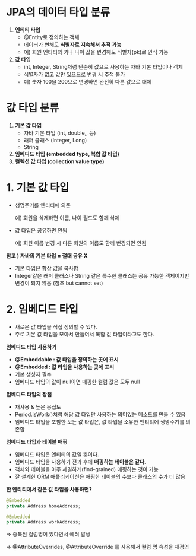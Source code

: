 # JPA의 데이터 타입 분류

1. **엔티티 타입**
    - @Entity로 정의하는 객체
    - 데이터가 변해도 **식별자로 지속해서 추적 가능**
    - 예) 회원 엔티티의 키나 나이 값을 변경해도 식별자(pk)로 인식 가능
2. **값 타입**
    - int, Integer, String처럼 단순히 값으로 사용하는 자바 기본 타입이나 객체
    - 식별자가 없고 값만 있으므로 변경 시 추적 불가
    - 예) 숫자 100을 200으로 변경하면 완전히 다른 값으로 대체

# 값 타입 분류

1. **기본 값 타입**
    - 자바 기본 타입 (int, double,, 등)
    - 래퍼 클래스 (Integer, Long)
    - String
2. **임베디드 타입 (embedded type, 복합 값 타입)**
3. **컬렉션 값 타입 (collection value type)**

# 1. 기본 값 타입

- 생명주기를 엔티티에 의존

    예) 회원을 삭제하면 이름, 나이 필드도 함께 삭제

- 값 타입은 공유하면 안됨

    예) 회원 이름 변경 시 다른 회원의 이름도 함께 변경되면 안됨

**참고 ) 자바의 기본 타입 = 절대 공유 X**

- 기본 타입은 항상 값을 복사함
- Integer같은 래퍼 클래스나 String 같은 특수한 클래스는 공유 가능한 객체이지만 변경이 되지 않음 (참조 but cannot set)

# 2. 임베디드 타입

- 새로운 값 타입을 직접 정의할 수 있다.
- 주로 기본 값 타입을 모아서 만들어서 복합 값 타입이라고도 한다.

**임베디드 타입 사용하기**

- **@Embeddable : 값 타입을 정의하는 곳에 표시**
- **@Embedded : 값 타입을 사용하는 곳에 표시**
- 기본 생성자 필수
- 임베디드 타입의 값이 null이면 매핑한 컬럼 값은 모두 null

**임베디드 타입의 장점**

- 재사용 & 높은 응집도
- Period.isWork()처럼 해당 값 타입만 사용하는 의미있는 메소드를 만들 수 있음
- 임베디드 타입을 포함한 모든 값 타입은, 값 타입을 소유한 엔티티에 생명주기를 의존함

**임베디드 타입과 테이블 매핑**

- 임베디드 타입은 엔티티의 값일 뿐이다.
- 임베디드 타입을 사용하기 전과 후에 **매핑하는 테이블은 같다.**
- 객체와 테이블을 아주 세밀하게(find-grained) 매핑하는 것이 가능
- 잘 설계한 ORM 애플리케이션은 매핑한 테이블의 수보다 클래스의 수가 더 많음

**한 엔티티에서 같은 값 타입을 사용하면?**

```java
@Embedded
private Address homeAddress;

@Embedded
private Address workAddress;
```

⇒ 중복된 컬럼명이 있다면서 에러 발생

⇒ @AttributeOverrides, @AttributeOverride 를 사용해서 컬럼 명 속성을 재정의